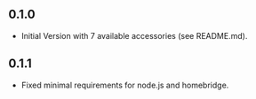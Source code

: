 ## 0.1.0

* Initial Version with 7 available accessories (see README.md).

## 0.1.1

* Fixed minimal requirements for node.js and homebridge.